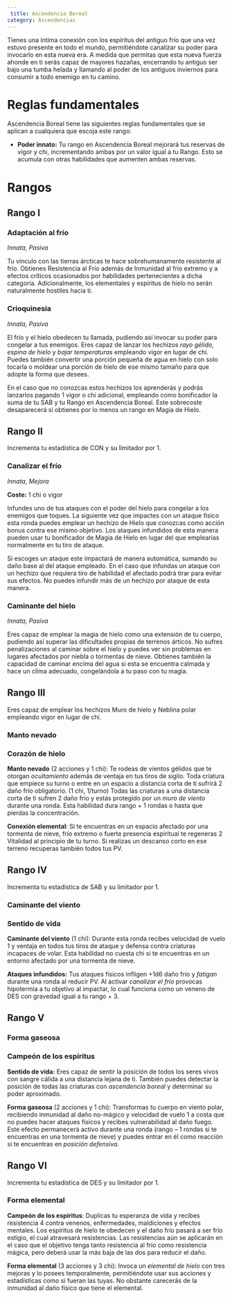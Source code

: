 ```yaml
---
 title: Ascendencia Boreal
category: Ascendencias
---
```


Tienes una íntima conexión con los espíritus del antiguo frío que una vez estuvo presente en todo el mundo, permitiéndote canalizar su poder para invocarlo en esta nueva era. A medida que permitas que esta nueva fuerza ahonde en ti serás capaz de mayores hazañas, encerrando tu antiguo ser bajo una tumba helada y llamando al poder de los antiguos inviernos para consumir a todo enemigo en tu camino.

# Reglas fundamentales

Ascendencia Boreal tiene las siguientes reglas fundamentales que se aplican a cualquiera que escoja este rango:

- **Poder innato:** Tu rango en Ascendencia Boreal mejorará tus reservas de vigor y chi, incrementando ambas por un valor igual a tu Rango. Esto se acumula con otras habilidades que aumenten ambas reservas.

# Rangos

## Rango I

### Adaptación al frío

*Innata, Pasiva*

Tu vínculo con las tierras árcticas te hace sobrehumanamente resistente al frío. Obtienes Resistencia al Frío además de Inmunidad al frío extremo y a efectos críticos ocasionados por habilidades pertenecientes a dicha categoría. Adicionalmente, los elementales y espíritus de hielo no serán naturalmente hostiles hacia ti.

### Crioquinesia

*Innata, Pasiva*

El frío y el hielo obedecen tu llamada, pudiendo así invocar su poder para congelar a tus enemigos. Eres capaz de lanzar los hechizos *rayo gélido*, *espina de hielo* y *bajar temperaturas* empleando vigor en lugar de chi. Puedes también convertir una porción pequeña de agua en hielo con solo tocarla o moldear una porción de hielo de ese mismo tamaño para que adopte la forma que desees.

En el caso que no conozcas estos hechizos los aprenderás y podrás lanzarlos pagando 1 vigor o chi adicional, empleando como bonificador la suma de tu SAB y tu Rango en Ascendencia Boreal. Este sobrecoste desaparecerá si obtienes por lo menos un rango en Magia de Hielo.

## Rango II

Incrementa tu estadística de CON y su limitador por 1.

### Canalizar el frío

*Innata, Mejora*

**Coste:** 1 chi o vigor

Infundes uno de tus ataques con el poder del hielo para congelar a los enemigos que toques. La siguiente vez que impactes con un ataque físico esta ronda puedes emplear un hechizo de Hielo que conozcas como acción bonus contra ese mismo objetivo. Los ataques infundidos de esta manera pueden usar tu bonificador de Magia de Hielo en lugar del que emplearías normalmente en tu tiro de ataque.

Si escoges un ataque este impactará de manera automática, sumando su daño base al del ataque empleado. En el caso que infundas un ataque  con un hechizo que requiera tiro de habilidad el afectado podrá tirar para evitar sus efectos. No puedes infundir más de un hechizo por ataque de esta manera.

### Caminante del hielo

*Innata, Pasiva*

Eres capaz de emplear la magia de hielo como una extensión de tu cuerpo, pudiendo así superar las dificultades propias de terrenos árticos. No sufres penalizaciones al caminar sobre el hielo y puedes ver sin problemas en lugares afectados por niebla o tormentas de nieve. Obtienes también la capacidad de caminar encima del agua si esta se encuentra calmada y hace un clima adecuado, congelándola a tu paso con tu magia.

## Rango III

Eres capaz de emplear los hechizos Muro de hielo y Neblina polar empleando vigor en lugar de chi.

### Manto nevado

### Corazón de hielo

**Manto nevado** (2 acciones y 1 chi): Te rodeas de vientos gélidos que te otorgan *ocultamiento* además de ventaja en tus tiros de sigilo. Toda criatura que empiece su turno o entre en un espacio a distancia corta de ti sufrirá 2 daño frío obligatorio. (1 chi, 1/turno) Todas las criaturas a una distancia corta de ti sufren 2 daño frío y estás protegido por un *muro de viento* durante una ronda. Esta habilidad dura rango + 1 rondas o hasta que pierdas la concentración.

**Conexión elemental**: Si te encuentras en un espacio afectado por una tormenta de nieve, frío extremo o fuerte presencia espiritual te regeneras 2 Vitalidad al principio de tu turno. Si realizas un descanso corto en ese terreno recuperas también todos tus PV.

## Rango IV

Incrementa tu estadística de SAB y su limitador por 1.

### Caminante del viento

### Sentido de vida

**Caminante del viento** (1 chi): Durante esta ronda recibes velocidad de vuelo 1 y ventaja en todos tus tiros de ataque y defensa contra criaturas incapaces de volar. Esta habilidad no cuesta chi si te encuentras en un entorno afectado por una tormenta de nieve.

**Ataques infundidos:** Tus ataques físicos infligen +1d6 daño frío y *fatigan* durante una ronda al reducir PV. Al activar *canalizar el frío* provocas hipotermia a tu objetivo al impactar, lo cual funciona como un veneno de DES con gravedad igual a tu rango + 3.

## Rango V

### Forma gaseosa

### Campeón de los espíritus

**Sentido de vida:** Eres capaz de sentir la posición de todos los seres vivos con sangre cálida a una distancia lejana de ti. También puedes detectar la posición de todas las criaturas con *ascendencia boreal* y determinar su poder aproximado.

**Forma gaseosa** (2 acciones y 1 chi): Transformas tu cuerpo en viento polar, recibiendo inmunidad al daño no-mágico y velocidad de vuelo 1 a costa que no puedes hacer ataques físicos y recibes vulnerabilidad al daño fuego. Este efecto permanecerá activo durante una ronda (rango – 1 rondas si te encuentras en una tormenta de nieve) y puedes entrar en él como reacción si te encuentras en *posición defensiva.*

## Rango VI

Incrementa tu estadística de DES y su limitador por 1.

### Forma elemental

**Campeón de los espíritus**: Duplicas tu esperanza de vida y recibes resistencia 4 contra venenos, enfermedades, maldiciones y efectos mentales. Los espíritus de hielo te obedecen y el daño frío pasará a ser frío estigio, el cual atravesará resistencias. Las resistencias aún se aplicarán en el caso que el objetivo tenga tanto resistencia al frío como resistencia mágica, pero deberá usar la más baja de las dos para reducir el daño.

**Forma elemental** (3 acciones y 3 chi): Invoca un *elemental de hielo* con tres mejoras y lo posees temporalmente, permitiéndote usar sus acciones y estadísticas como si fueran las tuyas. No obstante carecerás de la inmunidad al daño físico que tiene el elemental.